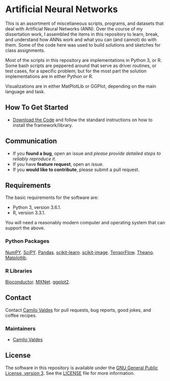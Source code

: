 Artificial Neural Networks
============

This is an assortment of miscellaneous scripts, programs, and datasets that deal with Artificial Neural Networks (ANN).
Over the course of my dissertation work, I assembled the items in this repository to learn, break, and understand how
ANNs work and what you can (and cannot) do with them.  Some of the code here was used to build solutions and sketches
for class assignments.

Most of the scripts in this repository are implementations in Python 3, or R.  Some bash scripts are peppered around 
that serve as driver routines, or test cases, for a specific problem; but for the most part the solution implementations
are in either Python or R.

Visualizations are in either MatPlotLib or GGPlot, depending on the main language and task.


## How To Get Started

- [Download the Code](https://github.com/camilo-v/Neural-Networks) and follow the standard instructions on how to 
install the framework/library.

## Communication

- If you **found a bug**, open an issue and _please provide detailed steps to reliably reproduce it_.
- If you have **feature request**, open an issue.
- If you **would like to contribute**, please submit a pull request.

## Requirements

The basic requirements for the software are:

- Python 3, version 3.6.1.
- R, version 3.3.1.

You will need a reasonably modern computer and operating system that can support the above.

### Python Packages

[NumPY](http://www.numpy.org).
[SciPY](https://www.scipy.org).
[Pandas](http://pandas.pydata.org).
[scikit-learn](http://scikit-learn.org).
[scikit-image](http://scikit-image.org).
[TensorFlow](https://www.tensorflow.org).
[Theano](http://deeplearning.net/software/theano/).
[Matplotlib](https://matplotlib.org).

### R Libraries

[Bioconductor](https://www.bioconductor.org).
[MXNet](http://mxnet.io).
[ggplot2](http://ggplot2.org).


## Contact

Contact [Camilo Valdes](mailto:camilo@castflyer.com) for pull requests, bug reports, good jokes, and coffee recipes.

### Maintainers

- [Camilo Valdes](mailto:camilo@castflyer.com)


## License

The software in this repository is available under the [GNU General Public License, version 3](https://github.com/camilo-v/Neural-Networks/blob/master/LICENSE).  See the [LICENSE](https://github.com/camilo-v/Neural-Networks/blob/master/LICENSE) file for more information.

